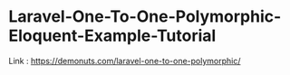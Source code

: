 # Laravel-One-To-One-Polymorphic-Eloquent-Example-Tutorial
Link : https://demonuts.com/laravel-one-to-one-polymorphic/

